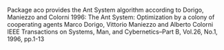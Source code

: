 Package aco provides the Ant System algorithm according to Dorigo, Maniezzo and Colorni 1996:
The Ant System: Optimization by a colony of cooperating agents
Marco Dorigo, Vittorio Maniezzo and Alberto Colorni
IEEE Transactions on Systems, Man, and Cybernetics–Part B, Vol.26, No.1, 1996, pp.1-13
